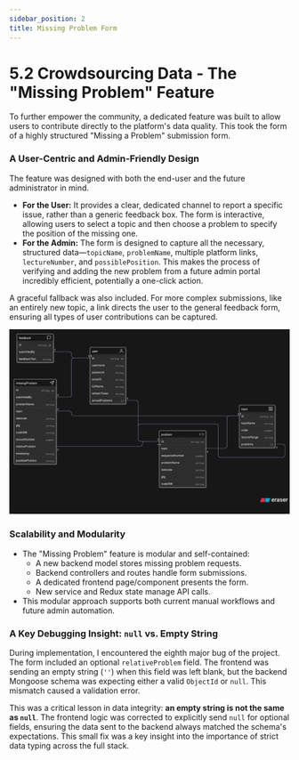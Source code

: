 ```yaml
---
sidebar_position: 2
title: Missing Problem Form
---
```


# 5.2 Crowdsourcing Data - The "Missing Problem" Feature

To further empower the community, a dedicated feature was built to allow users to contribute directly to the platform's data quality. This took the form of a highly structured "Missing a Problem" submission form.

### A User-Centric and Admin-Friendly Design

The feature was designed with both the end-user and the future administrator in mind.
* **For the User:** It provides a clear, dedicated channel to report a specific issue, rather than a generic feedback box. The form is interactive, allowing users to select a topic and then choose a problem to specify the position of the missing one.
* **For the Admin:** The form is designed to capture all the necessary, structured data—`topicName`, `problemName`, multiple platform links, `lectureNumber`, and `possiblePosition`. This makes the process of verifying and adding the new problem from a future admin portal incredibly efficient, potentially a one-click action.

A graceful fallback was also included. For more complex submissions, like an entirely new topic, a link directs the user to the general feedback form, ensuring all types of user contributions can be captured.

![Missing Problem Schema](./img/missing-problem.png)

### Scalability and Modularity

- The "Missing Problem" feature is modular and self-contained:
    - A new backend model stores missing problem requests.
    - Backend controllers and routes handle form submissions.
    - A dedicated frontend page/component presents the form.
    - New service and Redux state manage API calls.
- This modular approach supports both current manual workflows and future admin automation.

### A Key Debugging Insight: `null` vs. Empty String

During implementation, I encountered the eighth major bug of the project. The form included an optional `relativeProblem` field. The frontend was sending an empty string (`''`) when this field was left blank, but the backend Mongoose schema was expecting either a valid `ObjectId` or `null`. This mismatch caused a validation error.

This was a critical lesson in data integrity: **an empty string is not the same as `null`**. The frontend logic was corrected to explicitly send `null` for optional fields, ensuring the data sent to the backend always matched the schema's expectations. This small fix was a key insight into the importance of strict data typing across the full stack.